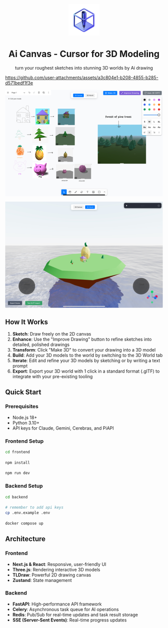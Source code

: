 <div align="center">
    <img alt="Logo" src="docs/icon.png" width="100" />
</div>
<h1 align="center">
    Ai Canvas - Cursor for 3D Modeling
</h1>
<p align="center">
   turn your roughest sketches into stunning 3D worlds by Ai drawing
</p>

https://github.com/user-attachments/assets/a3c804e1-b208-4855-b285-d571bedf1f3e

![2D Canvas](docs/canvas.jpeg)

![3D World](docs/world.jpeg)

## How It Works

1. **Sketch**: Draw freely on the 2D canvas
2. **Enhance**: Use the "Improve Drawing" button to refine sketches into detailed, polished drawings
3. **Transform**: Click "Make 3D" to convert your drawing into a 3D model
4. **Build**: Add your 3D models to the world by switching to the 3D World tab
5. **Iterate**: Edit and refine your 3D models by sketching or by writing a text prompt
6. **Export**: Export your 3D world with 1 click in a standard format (.glTF) to integrate with your pre-existing tooling 

## Quick Start

### Prerequisites

- Node.js 18+
- Python 3.10+
- API keys for Claude, Gemini, Cerebras, and PiAPI

### Frontend Setup

```bash
cd frontend

npm install

npm run dev
```

### Backend Setup

```bash
cd backend

# remember to add api keys
cp .env.example .env

docker compose up
```

## Architecture

### Frontend

- **Next.js & React**: Responsive, user-friendly UI
- **Three.js**: Rendering interactive 3D models
- **TLDraw**: Powerful 2D drawing canvas
- **Zustand**: State management

### Backend

- **FastAPI**: High-performance API framework
- **Celery**: Asynchronous task queue for AI operations
- **Redis**: Pub/Sub for real-time updates and task result storage
- **SSE (Server-Sent Events)**: Real-time progress updates



